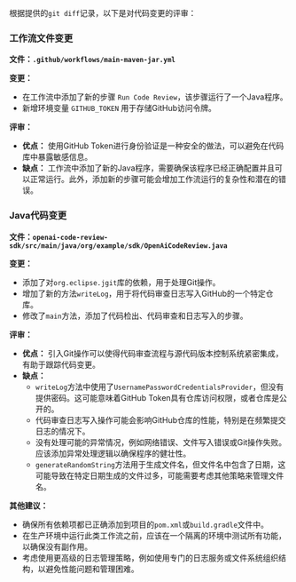 根据提供的`git diff`记录，以下是对代码变更的评审：

### 工作流文件变更

**文件：`.github/workflows/main-maven-jar.yml`**

**变更：**
- 在工作流中添加了新的步骤 `Run Code Review`，该步骤运行了一个Java程序。
- 新增环境变量 `GITHUB_TOKEN` 用于存储GitHub访问令牌。

**评审：**
- **优点：** 使用GitHub Token进行身份验证是一种安全的做法，可以避免在代码库中暴露敏感信息。
- **缺点：** 工作流中添加了新的Java程序，需要确保该程序已经正确配置并且可以正常运行。此外，添加新的步骤可能会增加工作流运行的复杂性和潜在的错误。

### Java代码变更

**文件：`openai-code-review-sdk/src/main/java/org/example/sdk/OpenAiCodeReview.java`**

**变更：**
- 添加了对`org.eclipse.jgit`库的依赖，用于处理Git操作。
- 增加了新的方法`writeLog`，用于将代码审查日志写入GitHub的一个特定仓库。
- 修改了`main`方法，添加了代码检出、代码审查和日志写入的步骤。

**评审：**
- **优点：** 引入Git操作可以使得代码审查流程与源代码版本控制系统紧密集成，有助于跟踪代码变更。
- **缺点：**
  - `writeLog`方法中使用了`UsernamePasswordCredentialsProvider`，但没有提供密码。这可能意味着GitHub Token具有仓库访问权限，或者仓库是公开的。
  - 代码审查日志写入操作可能会影响GitHub仓库的性能，特别是在频繁提交日志的情况下。
  - 没有处理可能的异常情况，例如网络错误、文件写入错误或Git操作失败。应该添加异常处理逻辑以确保程序的健壮性。
  - `generateRandomString`方法用于生成文件名，但文件名中包含了日期，这可能导致在特定日期生成的文件过多，可能需要考虑其他策略来管理文件名。

**其他建议：**
- 确保所有依赖项都已正确添加到项目的`pom.xml`或`build.gradle`文件中。
- 在生产环境中运行此类工作流之前，应该在一个隔离的环境中测试所有功能，以确保没有副作用。
- 考虑使用更高级的日志管理策略，例如使用专门的日志服务或文件系统组织结构，以避免性能问题和管理困难。